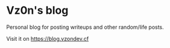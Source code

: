 # Vz0n's blog

Personal blog for posting writeups and other random/life posts.

Visit it on https://blog.vzondev.cf
